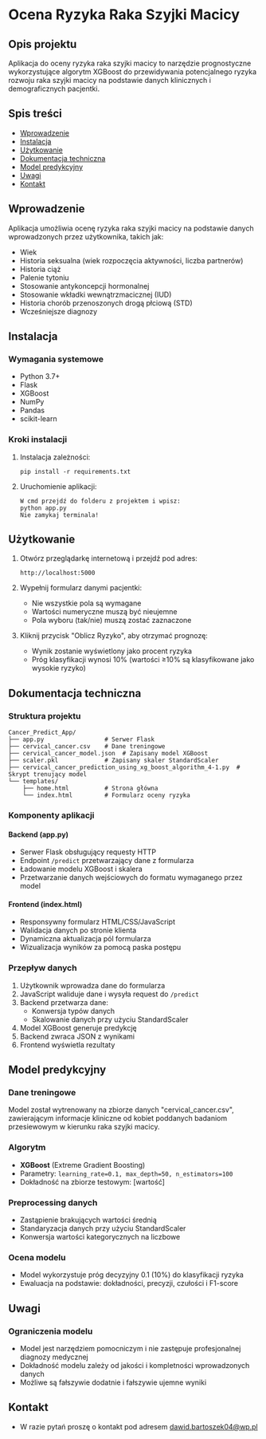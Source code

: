 # Ocena Ryzyka Raka Szyjki Macicy

## Opis projektu

Aplikacja do oceny ryzyka raka szyjki macicy to narzędzie prognostyczne wykorzystujące algorytm XGBoost do przewidywania potencjalnego ryzyka rozwoju raka szyjki macicy na podstawie danych klinicznych i demograficznych pacjentki.

## Spis treści

- [Wprowadzenie](#wprowadzenie)
- [Instalacja](#instalacja)
- [Użytkowanie](#użytkowanie)
- [Dokumentacja techniczna](#dokumentacja-techniczna)
- [Model predykcyjny](#model-predykcyjny)
- [Uwagi](#uwagi)
- [Kontakt](#kontakt)

## Wprowadzenie

Aplikacja umożliwia ocenę ryzyka raka szyjki macicy na podstawie danych wprowadzonych przez użytkownika, takich jak:

- Wiek
- Historia seksualna (wiek rozpoczęcia aktywności, liczba partnerów)
- Historia ciąż
- Palenie tytoniu
- Stosowanie antykoncepcji hormonalnej
- Stosowanie wkładki wewnątrzmacicznej (IUD)
- Historia chorób przenoszonych drogą płciową (STD)
- Wcześniejsze diagnozy

## Instalacja

### Wymagania systemowe

- Python 3.7+
- Flask
- XGBoost
- NumPy
- Pandas
- scikit-learn

### Kroki instalacji

1. Instalacja zależności:

   ```
   pip install -r requirements.txt
   ```

2. Uruchomienie aplikacji:
   ```
   W cmd przejdź do folderu z projektem i wpisz:
   python app.py
   Nie zamykaj terminala!
   ```

## Użytkowanie

1. Otwórz przeglądarkę internetową i przejdź pod adres:

   ```
   http://localhost:5000
   ```

2. Wypełnij formularz danymi pacjentki:

   - Nie wszystkie pola są wymagane
   - Wartości numeryczne muszą być nieujemne
   - Pola wyboru (tak/nie) muszą zostać zaznaczone

3. Kliknij przycisk "Oblicz Ryzyko", aby otrzymać prognozę:
   - Wynik zostanie wyświetlony jako procent ryzyka
   - Próg klasyfikacji wynosi 10% (wartości ≥10% są klasyfikowane jako wysokie ryzyko)

## Dokumentacja techniczna

### Struktura projektu

```
Cancer_Predict_App/
├── app.py                 # Serwer Flask
├── cervical_cancer.csv    # Dane treningowe
├── cervical_cancer_model.json  # Zapisany model XGBoost
├── scaler.pkl             # Zapisany skaler StandardScaler
├── cervical_cancer_prediction_using_xg_boost_algorithm_4-1.py  # Skrypt trenujący model
└── templates/
    ├── home.html          # Strona główna
    └── index.html         # Formularz oceny ryzyka
```

### Komponenty aplikacji

#### Backend (app.py)

- Serwer Flask obsługujący requesty HTTP
- Endpoint `/predict` przetwarzający dane z formularza
- Ładowanie modelu XGBoost i skalera
- Przetwarzanie danych wejściowych do formatu wymaganego przez model

#### Frontend (index.html)

- Responsywny formularz HTML/CSS/JavaScript
- Walidacja danych po stronie klienta
- Dynamiczna aktualizacja pól formularza
- Wizualizacja wyników za pomocą paska postępu

### Przepływ danych

1. Użytkownik wprowadza dane do formularza
2. JavaScript waliduje dane i wysyła request do `/predict`
3. Backend przetwarza dane:
   - Konwersja typów danych
   - Skalowanie danych przy użyciu StandardScaler
4. Model XGBoost generuje predykcję
5. Backend zwraca JSON z wynikami
6. Frontend wyświetla rezultaty

## Model predykcyjny

### Dane treningowe

Model został wytrenowany na zbiorze danych "cervical_cancer.csv", zawierającym informacje kliniczne od kobiet poddanych badaniom przesiewowym w kierunku raka szyjki macicy.

### Algorytm

- **XGBoost** (Extreme Gradient Boosting)
- Parametry: `learning_rate=0.1, max_depth=50, n_estimators=100`
- Dokładność na zbiorze testowym: [wartość]

### Preprocessing danych

- Zastąpienie brakujących wartości średnią
- Standaryzacja danych przy użyciu StandardScaler
- Konwersja wartości kategorycznych na liczbowe

### Ocena modelu

- Model wykorzystuje próg decyzyjny 0.1 (10%) do klasyfikacji ryzyka
- Ewaluacja na podstawie: dokładności, precyzji, czułości i F1-score

## Uwagi

### Ograniczenia modelu

- Model jest narzędziem pomocniczym i nie zastępuje profesjonalnej diagnozy medycznej
- Dokładność modelu zależy od jakości i kompletności wprowadzonych danych
- Możliwe są fałszywie dodatnie i fałszywie ujemne wyniki

## Kontakt

- W razie pytań proszę o kontakt pod adresem dawid.bartoszek04@wp.pl
